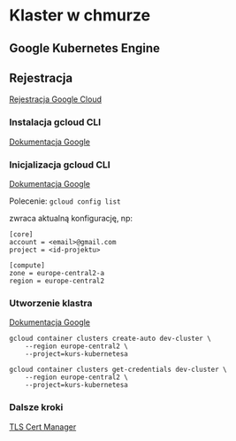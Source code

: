 # Klaster w chmurze

## Google Kubernetes Engine

## Rejestracja

[Rejestracja Google Cloud](https://cloud.google.com/free)

### Instalacja gcloud CLI

[Dokumentacja Google](https://cloud.google.com/sdk/docs/install)

### Inicjalizacja gcloud CLI

[Dokumentacja Google](https://cloud.google.com/sdk/docs/initializing)

Polecenie: `gcloud config list`

zwraca aktualną konfigurację, np:

```
[core]
account = <email>@gmail.com
project = <id-projektu>

[compute]
zone = europe-central2-a
region = europe-central2
```

### Utworzenie klastra

[Dokumentacja Google](https://cloud.google.com/kubernetes-engine/docs/how-to/creating-an-autopilot-cluster)

```
gcloud container clusters create-auto dev-cluster \
    --region europe-central2 \
    --project=kurs-kubernetesa

gcloud container clusters get-credentials dev-cluster \
    --region europe-central2 \
    --project=kurs-kubernetesa
```

### Dalsze kroki

[TLS Cert Manager](https://cert-manager.io/docs/tutorials/acme/nginx-ingress/)

